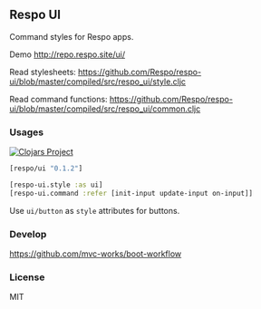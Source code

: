
Respo UI
----

Command styles for Respo apps.

Demo http://repo.respo.site/ui/

Read stylesheets: https://github.com/Respo/respo-ui/blob/master/compiled/src/respo_ui/style.cljc

Read command functions: https://github.com/Respo/respo-ui/blob/master/compiled/src/respo_ui/common.cljc

### Usages

[![Clojars Project](https://img.shields.io/clojars/v/respo/ui.svg)](https://clojars.org/respo/ui)

```clojure
[respo/ui "0.1.2"]
```

```clojure
[respo-ui.style :as ui]
[respo-ui.command :refer [init-input update-input on-input]]
```

Use `ui/button` as `style` attributes for buttons.

### Develop

https://github.com/mvc-works/boot-workflow

### License

MIT
